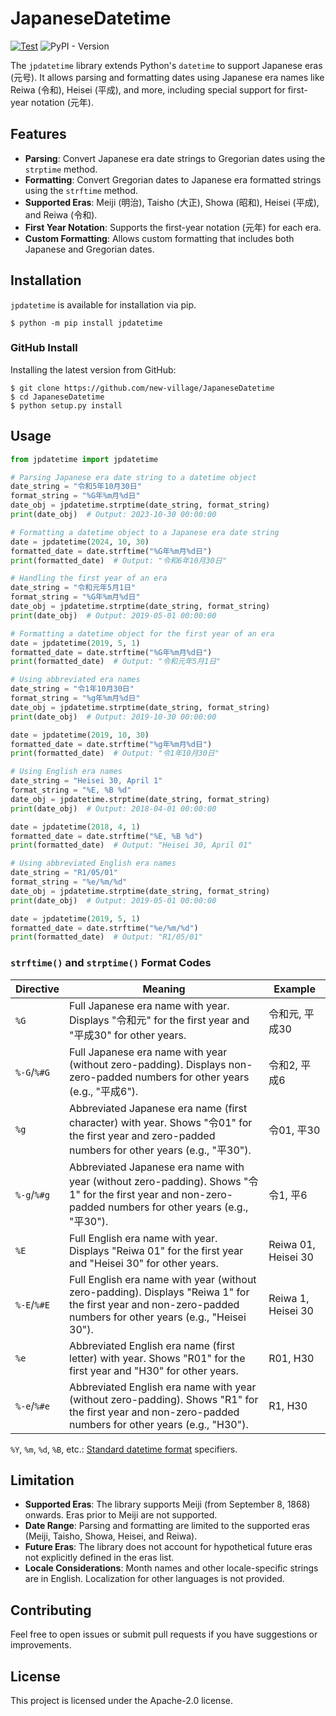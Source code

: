 # JapaneseDatetime
[![Test](https://github.com/new-village/cnparser/actions/workflows/test.yaml/badge.svg)](https://github.com/new-village/cnparser/actions/workflows/test.yaml)
![PyPI - Version](https://img.shields.io/pypi/v/jpdatetime)

The `jpdatetime` library extends Python's `datetime` to support Japanese eras (元号). It allows parsing and formatting dates using Japanese era names like Reiwa (令和), Heisei (平成), and more, including special support for first-year notation (元年).

## Features
- **Parsing**: Convert Japanese era date strings to Gregorian dates using the `strptime` method.
- **Formatting**: Convert Gregorian dates to Japanese era formatted strings using the `strftime` method.
- **Supported Eras**: Meiji (明治), Taisho (大正), Showa (昭和), Heisei (平成), and Reiwa (令和).
- **First Year Notation**: Supports the first-year notation (元年) for each era.
- **Custom Formatting**: Allows custom formatting that includes both Japanese and Gregorian dates.

## Installation
`jpdatetime` is available for installation via pip.
```shell
$ python -m pip install jpdatetime
```
  
### GitHub Install
Installing the latest version from GitHub:  
```shell
$ git clone https://github.com/new-village/JapaneseDatetime
$ cd JapaneseDatetime
$ python setup.py install
```
    
## Usage
```python
from jpdatetime import jpdatetime

# Parsing Japanese era date string to a datetime object
date_string = "令和5年10月30日"
format_string = "%G年%m月%d日"
date_obj = jpdatetime.strptime(date_string, format_string)
print(date_obj)  # Output: 2023-10-30 00:00:00

# Formatting a datetime object to a Japanese era date string
date = jpdatetime(2024, 10, 30)
formatted_date = date.strftime("%G年%m月%d日")
print(formatted_date)  # Output: "令和6年10月30日"

# Handling the first year of an era
date_string = "令和元年5月1日"
format_string = "%G年%m月%d日"
date_obj = jpdatetime.strptime(date_string, format_string)
print(date_obj)  # Output: 2019-05-01 00:00:00

# Formatting a datetime object for the first year of an era
date = jpdatetime(2019, 5, 1)
formatted_date = date.strftime("%G年%m月%d日")
print(formatted_date)  # Output: "令和元年5月1日"

# Using abbreviated era names
date_string = "令1年10月30日"
format_string = "%g年%m月%d日"
date_obj = jpdatetime.strptime(date_string, format_string)
print(date_obj)  # Output: 2019-10-30 00:00:00

date = jpdatetime(2019, 10, 30)
formatted_date = date.strftime("%g年%m月%d日")
print(formatted_date)  # Output: "令1年10月30日"

# Using English era names
date_string = "Heisei 30, April 1"
format_string = "%E, %B %d"
date_obj = jpdatetime.strptime(date_string, format_string)
print(date_obj)  # Output: 2018-04-01 00:00:00

date = jpdatetime(2018, 4, 1)
formatted_date = date.strftime("%E, %B %d")
print(formatted_date)  # Output: "Heisei 30, April 01"

# Using abbreviated English era names
date_string = "R1/05/01"
format_string = "%e/%m/%d"
date_obj = jpdatetime.strptime(date_string, format_string)
print(date_obj)  # Output: 2019-05-01 00:00:00

date = jpdatetime(2019, 5, 1)
formatted_date = date.strftime("%e/%m/%d")
print(formatted_date)  # Output: "R1/05/01"
```

### `strftime()` and `strptime()` Format Codes 

| Directive | Meaning | Example |
|-------------|-------------|-----------------|
| `%G` | Full Japanese era name with year. Displays "令和元" for the first year and "平成30" for other years. | 令和元, 平成30 |
| `%-G`/`%#G` | Full Japanese era name with year (without zero-padding). Displays non-zero-padded numbers for other years (e.g., "平成6"). | 令和2, 平成6 |
| `%g` | Abbreviated Japanese era name (first character) with year. Shows "令01" for the first year and zero-padded numbers for other years (e.g., "平30"). | 令01, 平30 |
| `%-g`/`%#g` | Abbreviated Japanese era name with year (without zero-padding). Shows "令1" for the first year and non-zero-padded numbers for other years (e.g., "平30"). | 令1, 平6 |
| `%E` | Full English era name with year. Displays "Reiwa 01" for the first year and "Heisei 30" for other years. | Reiwa 01, Heisei 30 |
| `%-E`/`%#E` | Full English era name with year (without zero-padding). Displays "Reiwa 1" for the first year and non-zero-padded numbers for other years (e.g., "Heisei 30"). | Reiwa 1, Heisei 30 |
| `%e` | Abbreviated English era name (first letter) with year. Shows "R01" for the first year and "H30" for other years. | R01, H30 |
| `%-e`/`%#e` | Abbreviated English era name with year (without zero-padding). Shows "R1" for the first year and non-zero-padded numbers for other years (e.g., "H30"). | R1, H30 |

`%Y`, `%m`, `%d`, `%B`, etc.: [Standard datetime format](https://docs.python.org/3/library/datetime.html#format-codes) specifiers.

## Limitation
- **Supported Eras**: The library supports Meiji (from September 8, 1868) onwards. Eras prior to Meiji are not supported.
- **Date Range**: Parsing and formatting are limited to the supported eras (Meiji, Taisho, Showa, Heisei, and Reiwa).
- **Future Eras**: The library does not account for hypothetical future eras not explicitly defined in the eras list.
- **Locale Considerations**: Month names and other locale-specific strings are in English. Localization for other languages is not provided.

## Contributing

Feel free to open issues or submit pull requests if you have suggestions or improvements.

## License

This project is licensed under the Apache-2.0 license.
